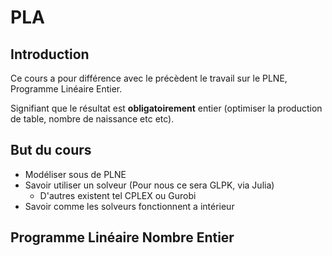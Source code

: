 # PLA

## Introduction

Ce cours a pour différence avec le précèdent le travail sur le PLNE, Programme Linéaire Entier.

Signifiant que le résultat est **obligatoirement** entier (optimiser la production de table, nombre de naissance etc etc).

## But du cours

- Modéliser sous de PLNE
- Savoir utiliser un solveur (Pour nous ce sera GLPK, via Julia)
  - D'autres existent tel CPLEX ou Gurobi
- Savoir comme les solveurs fonctionnent a intérieur 

## Programme Linéaire Nombre Entier

